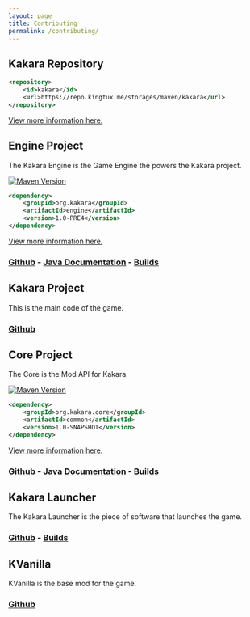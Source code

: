 ```yaml
---
layout: page
title: Contributing
permalink: /contributing/
---
```


## Kakara Repository
```xml
<repository>
    <id>kakara</id>
    <url>https://repo.kingtux.me/storages/maven/kakara</url>
</repository>
```
[View more information here.](https://mvnhelper.potatocorp.dev/repo/kakara)

## Engine Project
  
The Kakara Engine is the Game Engine the powers the Kakara project.  
  
[![Maven Version](https://mvnhelper.potatocorp.dev/kakara/org.kakara/engine/badge.png)](https://mvnhelper.potatocorp.dev/kakara/org.kakara/engine)
```xml
<dependency>
    <groupId>org.kakara</groupId>
    <artifactId>engine</artifactId>
    <version>1.0-PRE4</version>
</dependency>
```
[View more information here.](https://mvnhelper.potatocorp.dev/kakara/org.kakara/engine)
### [Github](https://github.com/kakaragame/Engine) - [Java Documentation](https://ci.kingtux.dev/job/Kakara%20Engine/javadoc/index.html) - [Builds](https://ci.kingtux.dev/job/Kakara%20Engine/)

## Kakara Project
This is the main code of the game.
### [Github](https://github.com/kakaragame/Kakara)

## Core Project
  
The Core is the Mod API for Kakara.  

[![Maven Version](https://mvnhelper.potatocorp.dev/kakara/org.kakara.core/common/badge.png)](https://mvnhelper.potatocorp.dev/kakara/org.kakara.core/common)
```xml
<dependency>
    <groupId>org.kakara.core</groupId>
    <artifactId>common</artifactId>
    <version>1.0-SNAPSHOT</version>
</dependency>
```
[View more information here.](https://mvnhelper.potatocorp.dev/kakara/org.kakara.core/common)
### [Github](https://github.com/kakaragame/core) - [Java Documentation](https://ci.kingtux.dev/job/Kakara%20Core/javadoc/index.html) - [Builds](https://ci.kingtux.dev/job/Kakara%20Core/)

## Kakara Launcher
The Kakara Launcher is the piece of software that launches the game.  
### [Github](https://github.com/kakaragame/KLauncher) - [Builds](https://ci.kingtux.dev/job/KLauncher/)

## KVanilla
KVanilla is the base mod for the game.  
### [Github](https://github.com/kakaragame/KVanilla)